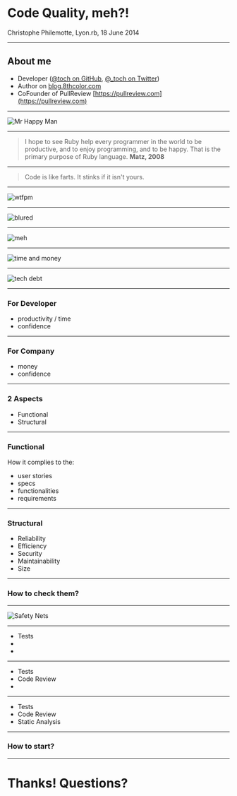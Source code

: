 # Code Quality, meh?!

Christophe Philemotte, Lyon.rb, 18 June 2014

---

## About me

* Developer ([@toch on GitHub](https://github.com/toch), [@_toch on Twitter](https://twitter.com/_toch))
* Author on [blog.8thcolor.com](http://blog.8thcolor.com)
* CoFounder of PullReview [https://pullreview.com](https://pullreview.com)

---

![Mr Happy Man](images/Mr-Happy-Man.png)

---

> I hope to see Ruby help every programmer in the world to be productive, and to
> enjoy programming, and to be happy. That is the primary purpose of Ruby
> language.
> **Matz, 2008**

---

> Code is like farts. It stinks if it isn't yours.

---

![wtfpm](images/wtfm.jpg)

---

![blured](images/BlurredText.jpg)

---

![meh](images/meh.jpg)

---

![time and money](images/time-money.jpg)

---

![tech debt](images/techdebt.png)

---

### For Developer

* productivity / time
* confidence

---

### For Company

* money
* confidence

---

### 2 Aspects

* Functional
* Structural

---

### Functional

How it complies to the:

* user stories
* specs
* functionalities
* requirements

---

### Structural

* Reliability
* Efficiency
* Security
* Maintainability
* Size

---

### How to check them?

---

![Safety Nets](images/safety-net.jpg)

---

* Tests
* &nbsp;
* &nbsp;

---

* Tests
* Code Review
* &nbsp;

---

* Tests
* Code Review
* Static Analysis

---

### How to start?

---

# Thanks! Questions?
